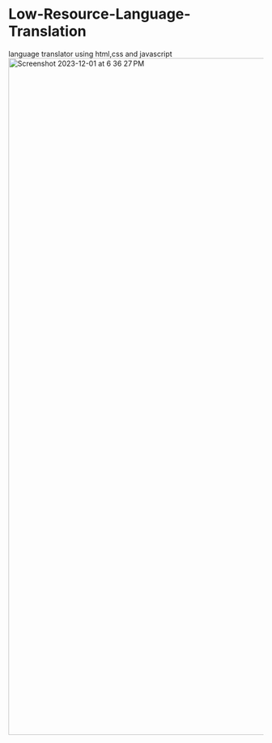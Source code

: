# Low-Resource-Language-Translation
language translator using html,css and javascript
<img width="1335" alt="Screenshot 2023-12-01 at 6 36 27 PM" src="https://github.com/Shamitha-Reddy/Low-Resource-Language-Translation/assets/146429299/709eb0a1-017e-4539-8327-07cbeb9de27c">
